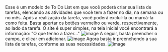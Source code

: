 Esse é um modelo de To Do List em que você poderá criar sua lista de tarefas, elencando as atividades que você tem a fazer no dia, na semana ou no mês. Após a realização da tarefa, você poderá excluí-la ou marcá-la como feita. Basta apertar os botões vermelho ou verde, respectivamente, ao lado da tarefa.
O site é super simples, na tela inicial você encontrará a informação: "O que tenho a fazer..."
![image](https://github.com/rpaulinelli16/To-do-List/assets/167376931/6da02d50-f3a1-476c-b31c-1f8d4b16ad71)
A seguir, basta preencher o campo, e clicar em adicionar. 
![image](https://github.com/rpaulinelli16/To-do-List/assets/167376931/afe5577a-6028-409e-a0df-39fcb386ceeb)
Agora basta ir preenchendo a sua lista de tarefas, conforme as suas necessidades.
![image](https://github.com/rpaulinelli16/To-do-List/assets/167376931/6b68fb05-12b0-48ba-b6a1-6e04adf392a4)
